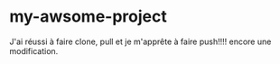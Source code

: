 # my-awsome-project
J'ai réussi à faire clone, pull et je m'apprête à faire push!!!!
encore une modification.

